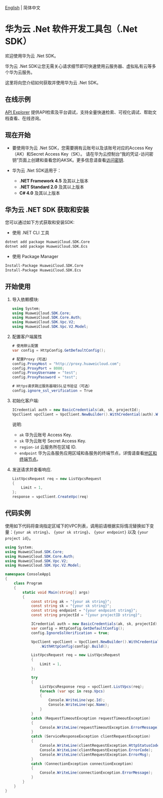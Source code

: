 [English](./README.md) | 简体中文

# 华为云 .Net 软件开发工具包（.Net SDK）

欢迎使用华为云 .Net SDK。

华为云 .Net SDK让您无需关心请求细节即可快速使用云服务器、虚拟私有云等多个华为云服务。

这里将向您介绍如何获取并使用华为云 .Net SDK。

## 在线示例

[API Explorer](https://apiexplorer.developer.huaweicloud.com/apiexplorer/overview) 提供API检索及平台调试，支持全量快速检索、可视化调试、帮助文档查看、在线咨询。


## 现在开始

- 要使用华为云 .Net SDK，您需要拥有云账号以及该账号对应的Access Key（AK）和Secret Access Key（SK）。 请在华为云控制台“我的凭证-访问密钥”页面上创建和查看您的AKSK。更多信息请查看[访问密钥](https://support.huaweicloud.com/usermanual-ca/zh-cn_topic_0046606340.html).

- 华为云 .Net SDK适用于：
    - **.NET Framework 4.5** 及其以上版本
    - **.NET Standard 2.0** 及其以上版本
    - **C# 4.0** 及其以上版本

## 华为云 .NET SDK 获取和安装

您可以通过如下方式获取和安装SDK:

- 使用 .NET CLI 工具
```bash
dotnet add package HuaweiCloud.SDK.Core
dotnet add package HuaweiCloud.SDK.Ecs
```

- 使用 Package Manager
```bash
Install-Package HuaweiCloud.SDK.Core
Install-Package HuaweiCloud.SDK.Ecs
```

## 开始使用

1. 导入依赖模块:

    ```csharp
    using System;
    using HuaweiCloud.SDK.Core;
    using HuaweiCloud.SDK.Core.Auth;
    using HuaweiCloud.SDK.Vpc.V2;
    using HuaweiCloud.SDK.Vpc.V2.Model;
    ```

2. 配置客户端属性

    ```csharp
    # 使用默认配置
    var config = HttpConfig.GetDefaultConfig();

    # 配置Proxy（可选）
    config.ProxyHost = "http://proxy.huaweicloud.com";
    config.ProxyPort = 8080;
    config.ProxyUsername = "test";
    config.ProxyPassword = "test";
    
    # Https请求跳过服务器端SSL证书验证（可选）
    config.ignore_ssl_verification = True
    ```

3. 初始化客户端:

    ```csharp
    ICredential auth = new BasicCredentials(ak, sk, projectId);
    VpcClient vpcClient = VpcClient.NewBuilder().WithCredential(auth).WithEndPoint(endpoint).WithHttpConfig(config).Build();
    ```

	说明:
	- `ak` 华为云账号 Access Key.
	- `sk` 华为云账号 Secret Access Key.
	- `region-id` 云服务所在区域 ID.
    - `endpoint` 华为云各服务应用区域和各服务的终端节点，详情请查看[地区和终端节点](https://developer.huaweicloud.com/endpoint)。

4. 发送请求并查看响应.

	```csharp
	ListVpcsRequest req = new ListVpcsRequest
	{
		Limit = 1,
	};
	response = vpcClient.CreateVpc(req)
	```

## 代码实例

使用如下代码将查询指定区域下的VPC列表，调用前请根据实际情况替换如下变量：`{your ak string}`、 `{your sk string}`、 `{your endpoint}` 以及 `{your project id}`。

```csharp
using System;
using HuaweiCloud.SDK.Core;
using HuaweiCloud.SDK.Core.Auth;
using HuaweiCloud.SDK.Vpc.V2;
using HuaweiCloud.SDK.Vpc.V2.Model;

namespace ConsoleApp1
{
    class Program
    {
        static void Main(string[] args)
        {
            const string ak = "{your ak string}";
            const string sk = "{your sk string}";
            const string endpoint = "{your endpoint string}";
            const string projectId = "{your projectID string}";

            ICredential auth = new BasicCredentials(ak, sk, projectId);
            var config = HttpConfig.GetDefaultConfig();
            config.IgnoreSslVerification = true;

            VpcClient vpcClient = VpcClient.NewBuilder().WithCredential(auth).WithEndPoint(endpoint)
                .WithHttpConfig(config).Build();

            ListVpcsRequest req = new ListVpcsRequest
            {
                Limit = 1,
            };

            try
            {
                ListVpcsResponse resp = vpcClient.ListVpcs(req);
                foreach (var vpc in resp.Vpcs)
                {
                    Console.WriteLine(vpc.Id);
                    Console.WriteLine(vpc.Name);
                }
            }
            catch (RequestTimeoutException requestTimeoutException)
            {
                Console.WriteLine(requestTimeoutException.ErrorMessage);
            }
            catch (ServiceResponseException clientRequestException)
            {
                Console.WriteLine(clientRequestException.HttpStatusCode);
                Console.WriteLine(clientRequestException.ErrorCode);
                Console.WriteLine(clientRequestException.ErrorMsg);
            }
            catch (ConnectionException connectionException)
            {
                Console.WriteLine(connectionException.ErrorMessage);
            }
        }
    }
}
```
